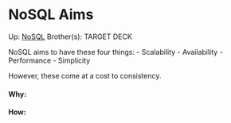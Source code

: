 # NoSQL Aims

Up: [NoSQL](nosql)
Brother(s):
TARGET DECK

NoSQL aims to have these four things:
	- Scalability
	- Availability
	- Performance
	- Simplicity

However, these come at a cost to consistency.



































#### Why:
#### How:









